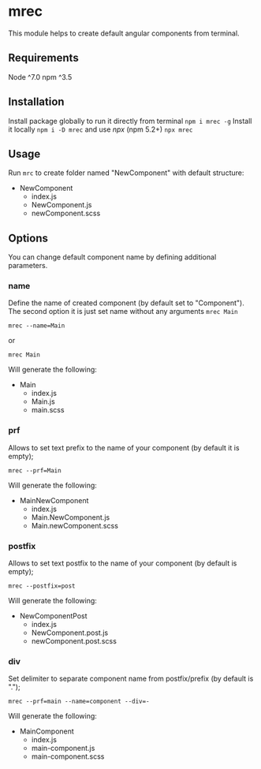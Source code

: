 # mrec

This module helps to create default angular components from terminal.

## Requirements
Node ^7.0
npm ^3.5

## Installation

Install package globally to run it directly from terminal `npm i mrec -g`
Install it locally `npm i -D mrec` and use _npx_ (npm 5.2+) `npx mrec`

## Usage

Run `mrc` to create folder named "NewComponent" with default structure:

* NewComponent 
    * index.js
    * NewComponent.js
    * newСomponent.scss
    
## Options

You can change default component name by defining additional parameters.

### name
Define the name of created component (by default set to "Component").
The second option it is just set name without any arguments `mrec Main`
 
 ```
 mrec --name=Main
 ```
 or
 ```
 mrec Main
 ```

 Will generate the following:
 
* Main
    * index.js
    * Main.js
    * main.scss


### prf
 Allows to set text prefix to the name of your component (by default it is empty);
 
  ```
  mrec --prf=Main
  ```
  
  Will generate the following:
  
 * MainNewComponent
     * index.js
     * Main.NewComponent.js
     * Main.newComponent.scss
 
### postfix
 Allows to set text postfix to the name of your component (by default is empty);
 
  ```
  mrec --postfix=post
  ```
  
  Will generate the following:
  
 * NewComponentPost
     * index.js
     * NewComponent.post.js
     * newComponent.post.scss

### div
 Set delimiter to separate component name from postfix/prefix (by default is ".");
 
  ```
  mrec --prf=main --name=component --div=-
  ```
  
  Will generate the following:
  
 * MainComponent
     * index.js
     * main-component.js
     * main-component.scss
